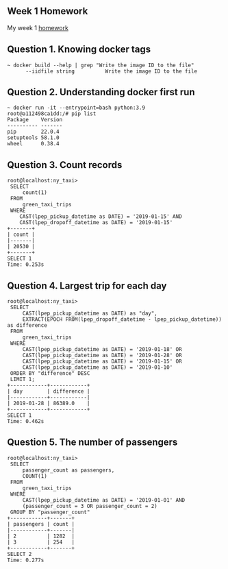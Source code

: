 ## Week 1 Homework

My week 1 [homework](https://github.com/DataTalksClub/data-engineering-zoomcamp/blob/main/cohorts/2023/week_1_docker_sql/homework.md)

## Question 1. Knowing docker tags

```console
~ docker build --help | grep "Write the image ID to the file"
      --iidfile string          Write the image ID to the file
```

## Question 2. Understanding docker first run

```console
~ docker run -it --entrypoint=bash python:3.9
root@a112498ca1dd:/# pip list
Package    Version
---------- -------
pip        22.0.4
setuptools 58.1.0
wheel      0.38.4
```

## Question 3. Count records 

```console
root@localhost:ny_taxi>
 SELECT
     count(1)
 FROM
     green_taxi_trips
 WHERE
    CAST(lpep_pickup_datetime as DATE) = '2019-01-15' AND
    CAST(lpep_dropoff_datetime as DATE) = '2019-01-15'
+-------+
| count |
|-------|
| 20530 |
+-------+
SELECT 1
Time: 0.253s
```

## Question 4. Largest trip for each day

```console
root@localhost:ny_taxi>
 SELECT
     CAST(lpep_pickup_datetime as DATE) as "day",
     EXTRACT(EPOCH FROM(lpep_dropoff_datetime - lpep_pickup_datetime)) as difference
 FROM
     green_taxi_trips
 WHERE
     CAST(lpep_pickup_datetime as DATE) = '2019-01-18' OR
     CAST(lpep_pickup_datetime as DATE) = '2019-01-28' OR
     CAST(lpep_pickup_datetime as DATE) = '2019-01-15' OR
     CAST(lpep_pickup_datetime as DATE) = '2019-01-10'
 ORDER BY "difference" DESC
 LIMIT 1;
+------------+------------+
| day        | difference |
|------------+------------|
| 2019-01-28 | 86389.0    |
+------------+------------+
SELECT 1
Time: 0.462s
```

## Question 5. The number of passengers


```console
root@localhost:ny_taxi>
 SELECT
     passenger_count as passengers,
     COUNT(1)
 FROM
     green_taxi_trips
 WHERE
     CAST(lpep_pickup_datetime as DATE) = '2019-01-01' AND
     (passenger_count = 3 OR passenger_count = 2)
 GROUP BY "passenger_count"
+------------+-------+
| passengers | count |
|------------+-------|
| 2          | 1282  |
| 3          | 254   |
+------------+-------+
SELECT 2
Time: 0.277s
```
